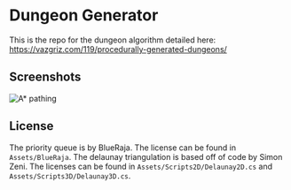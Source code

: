 # Dungeon Generator

This is the repo for the dungeon algorithm detailed here: https://vazgriz.com/119/procedurally-generated-dungeons/

## Screenshots

![A* pathing](https://vazgriz.com/wp-content/uploads/2019/11/dungeon5.gif)

## License

The priority queue is by BlueRaja. The license can be found in `Assets/BlueRaja`.
The delaunay triangulation is based off of code by Simon Zeni. The licenses can be found in `Assets/Scripts2D/Delaunay2D.cs` and `Assets/Scripts3D/Delaunay3D.cs`.
